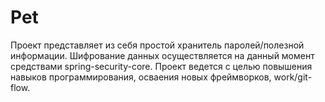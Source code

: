 # Pet
Проект представляет из себя простой хранитель паролей/полезной информации. Шифрование данных осуществляется на данный момент средствами spring-security-core.
Проект ведется с целью повышения навыков программирования, осваения новых фреймворков, work/git-flow.  

